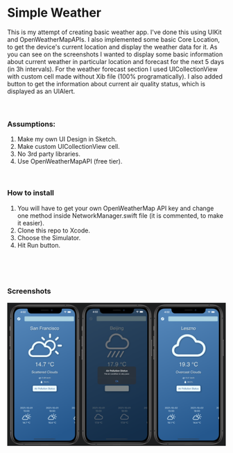 # Simple Weather

This is my attempt of creating basic weather app. I've done this using UIKit and OpenWeatherMapAPIs. I also implemented some basic Core Location, to get the device's current location and display the weather data for it. As you can see on the screenshots I wanted to display some basic information about current weather in particular location and forecast for the next 5 days (in 3h intervals). For the weather forecast section I used UICollectionView with custom cell made without Xib file (100% programatically). I also added button to get the information about current air quality status, which is displayed as an UIAlert.
<br>
<br>
<br>

### Assumptions:
1. Make my own UI Design in Sketch.
2. Make custom UICollectionView cell.
3. No 3rd party libraries.
4. Use OpenWeatherMapAPI (free tier).
<br>

### How to install
1. You will have to get your own OpenWeatherMap API key and change one method inside NetworkManager.swift file (it is commented, to make it easier).
2. Clone this repo to Xcode.
3. Choose the Simulator.
4. Hit Run button.
<br>
<br>
<br>


### Screenshots
<img src="Image/Screenshots.png">
<br>
<br>
<br>
